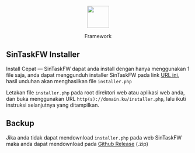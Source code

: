 <p align="center"><img height="60px" src="https://fw.sintask.com/images/logo/sintask_logo_notlogin.png"></p>
<p align="center">Framework</p>

## SinTaskFW Installer
Install Cepat — SinTaskFW dapat anda install dengan hanya menggunakan 1 file saja, anda dapat menggunduh installer SinTaskFW pada link [URL ini](https://fw.sintask.com/direct/dl/installer), hasil unduhan akan menghasilkan file ``installer.php``

Letakan file ``installer.php`` pada root direktori web atau aplikasi web anda, dan buka menggunakan URL ``http(s)://domain.ku/installer.php``, lalu ikuti instruksi selanjutnya yang ditampilkan.

## Backup
Jika anda tidak dapat mendownload ``installer.php`` pada web SinTaskFW maka anda dapat mendownload pada [Github Release](https://github.com/SinTaskDevel/SinTaskFW-Installer/releases/) (.zip)
